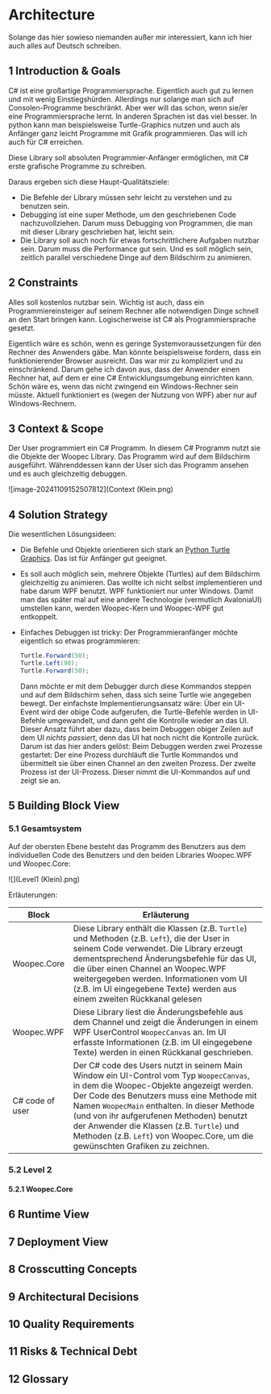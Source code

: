 # Architecture

Solange das hier sowieso niemanden außer mir interessiert, kann ich hier auch alles auf Deutsch schreiben.

## 1 Introduction & Goals

C# ist eine großartige Programmiersprache. Eigentlich auch gut zu lernen und mit wenig Einstiegshürden. Allerdings nur solange man sich auf Consolen-Programme beschränkt. Aber wer will das schon, wenn sie/er eine Programmiersprache lernt. In anderen Sprachen ist das viel besser. In python kann man beispielsweise Turtle-Graphics nutzen und auch als Anfänger ganz leicht Programme mit Grafik programmieren. Das will ich auch für C# erreichen.

Diese Library soll absoluten Programmier-Anfänger ermöglichen, mit C# erste grafische Programme zu schreiben.

Daraus ergeben sich diese Haupt-Qualitätsziele:

* Die Befehle der Library müssen sehr leicht zu verstehen und zu benutzen sein.
* Debugging ist eine super Methode, um den geschriebenen Code nachzuvollziehen. Darum muss Debugging von Programmen, die man mit dieser Library geschrieben hat, leicht sein.
* Die Library soll auch noch für etwas fortschrittlichere Aufgaben nutzbar sein. Darum muss die Performance gut sein. Und es soll möglich sein, zeitlich parallel verschiedene Dinge auf dem Bildschirm zu animieren.

## 2 Constraints

Alles soll kostenlos nutzbar sein. Wichtig ist auch, dass ein Programmiereinsteiger auf seinem Rechner alle notwendigen Dinge schnell an den Start bringen kann. Logischerweise ist C# als Programmiersprache gesetzt. 

Eigentlich wäre es schön, wenn es geringe Systemvoraussetzungen für den Rechner des Anwenders gäbe. Man könnte beispielsweise fordern, dass ein funktionierender Browser ausreicht. Das war mir zu kompliziert und zu einschränkend. Darum gehe ich davon aus, dass der Anwender einen Rechner hat, auf dem er eine C# Entwicklungsumgebung einrichten kann. Schön wäre es, wenn das nicht zwingend ein Windows-Rechner sein müsste. Aktuell funktioniert es (wegen der Nutzung von WPF) aber nur auf Windows-Rechnern.

## 3 Context & Scope

Der User programmiert ein C# Programm. In diesem C# Programm nutzt sie die Objekte der Woopec Library. Das Programm wird auf dem Bildschirm ausgeführt. Währenddessen kann der User sich das Programm ansehen und es auch gleichzeitig debuggen.

![image-20241109152507812](Context (Klein.png)



## 4 Solution Strategy

Die wesentlichen Lösungsideen:

* Die Befehle und Objekte orientieren sich stark an [Python Turtle Graphics](https://docs.python.org/3/library/turtle.html#module-turtle). Das ist für Anfänger gut geeignet.

* Es soll auch möglich sein, mehrere Objekte (Turtles) auf dem Bildschirm gleichzeitig zu animieren. Das wollte ich nicht selbst implementieren und habe darum WPF benutzt. WPF funktioniert nur unter Windows. Damit man das später mal auf eine andere Technologie (vermutlich AvaloniaUI) umstellen kann, werden Woopec-Kern und Woopec-WPF gut entkoppelt.

* Einfaches Debuggen ist tricky:
  Der Programmieranfänger möchte eigentlich so etwas programmieren:

  ```csharp
  Turtle.Forward(50);
  Turtle.Left(90);
  Turtle.Forward(50);
  ```

  Dann möchte er mit dem Debugger durch diese Kommandos steppen und auf dem Bildschirm sehen, dass sich seine Turtle wie angegeben bewegt. 
  Der einfachste Implementierungsansatz wäre: Über ein UI-Event wird der obige Code aufgerufen, die Turtle-Befehle werden in UI-Befehle umgewandelt, und dann geht die Kontrolle wieder an das UI. Dieser Ansatz führt aber dazu, dass beim Debuggen obiger Zeilen auf dem UI *nichts passiert*, denn das UI hat noch nicht die Kontrolle zurück.
  Darum ist das hier anders gelöst: Beim Debuggen werden zwei Prozesse gestartet: Der eine Prozess durchläuft die Turtle Kommandos und übermittelt sie über einen Channel an den zweiten Prozess. Der zweite Prozess ist der UI-Prozess. Dieser nimmt die UI-Kommandos auf und zeigt sie an.

## 5 Building Block View

### 5.1 Gesamtsystem

Auf der obersten Ebene besteht das Programm des Benutzers aus dem individuellen Code des Benutzers und den beiden Libraries Woopec.WPF und Woopec.Core:

![](Level1 (Klein).png)

Erläuterungen:

| Block           | Erläuterung                                                  |
| --------------- | ------------------------------------------------------------ |
| Woopec.Core     | Diese Library enthält die Klassen (z.B. `Turtle`) und Methoden (z.B. `Left`), die der User in seinem Code verwendet. Die Library erzeugt dementsprechend Änderungsbefehle für das UI, die über einen Channel an Woopec.WPF weitergegeben werden. Informationen vom UI (z.B. im UI eingegebene Texte) werden aus einem zweiten Rückkanal gelesen |
| Woopec.WPF      | Diese Library liest die Änderungsbefehle aus dem Channel und zeigt die Änderungen in einem WPF UserControl `WoopecCanvas` an. Im UI erfasste Informationen (z.B. im UI eingegebene Texte) werden in einen Rückkanal geschrieben. |
| C# code of user | Der C# code des Users nutzt in seinem Main Window ein UI-Control vom Typ `WoopecCanvas`, in dem die Woopec-Objekte angezeigt werden. Der Code des Benutzers muss eine Methode mit Namen `WoopecMain` enthalten. In dieser Methode (und von ihr aufgerufenen Methoden) benutzt der Anwender die Klassen (z.B. `Turtle`) und Methoden (z.B. `Left`) von Woopec.Core, um die gewünschten Grafiken zu zeichnen. |

### 5.2 Level 2

#### 5.2.1 Woopec.Core



## 6 Runtime View

## 7 Deployment View

## 8 Crosscutting Concepts

## 9 Architectural Decisions

## 10 Quality Requirements

## 11 Risks & Technical Debt

## 12 Glossary





